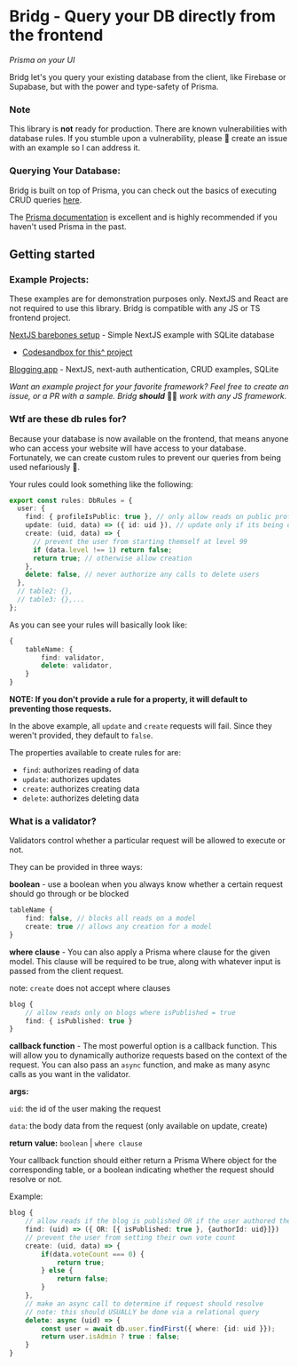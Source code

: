 # Bridg - Query your DB directly from the frontend

_Prisma on your UI_

Bridg let's you query your existing database from the client, like Firebase or Supabase, but with the power and type-safety of Prisma.

### Note

This library is **not** ready for production. There are known vulnerabilities with database rules. If you stumble upon a vulnerability, please 🙏 create an issue with an example so I can address it.

### Querying Your Database:

Bridg is built on top of Prisma, you can check out the basics of executing CRUD queries [here](https://www.prisma.io/docs/concepts/components/prisma-client/crud).

The [Prisma documentation](https://www.prisma.io/docs/getting-started) is excellent and is highly recommended if you haven't used Prisma in the past.

## Getting started

### Example Projects:

These examples are for demonstration purposes only. NextJS and React are not required to use this library. Bridg is compatible with any JS or TS frontend project.

[NextJS barebones setup](./examples/next-basic/) - Simple NextJS example with SQLite database

- [Codesandbox for this^ project](https://codesandbox.io/p/github/JoeRoddy/bridg-examples-nextjs/draft/laughing-alex?f[…]6s78wfs%2522%255D%252C%2522hideCodeEditor%2522%253Afalse%257D)

[Blogging app](./examples/next-nextauth-blogs/) - NextJS, next-auth authentication, CRUD examples, SQLite

_Want an example project for your favorite framework? Feel free to create an issue, or a PR with a sample. Bridg **should**_ 🤷‍♂️ _work with any JS framework._

### Wtf are these db rules for?

Because your database is now available on the frontend, that means anyone who can access your website will have access to your database. Fortunately, we can create custom rules to prevent our queries from being used nefariously 🥷.

Your rules could look something like the following:

```ts
export const rules: DbRules = {
  user: {
    find: { profileIsPublic: true }, // only allow reads on public profiles
    update: (uid, data) => ({ id: uid }), // update only if its being done by the user
    create: (uid, data) => {
      // prevent the user from starting themself at level 99
      if (data.level !== 1) return false;
      return true; // otherwise allow creation
    },
    delete: false, // never authorize any calls to delete users
  },
  // table2: {},
  // table3: {},...
};
```

As you can see your rules will basically look like:

```ts
{
    tableName: {
        find: validator,
        delete: validator,
    }
}
```

**NOTE: If you don't provide a rule for a property, it will default to preventing those requests.**

In the above example, all `update` and `create` requests will fail. Since they weren't provided, they default to `false`.

The properties available to create rules for are:

- `find`: authorizes reading of data
- `update`: authorizes updates
- `create`: authorizes creating data
- `delete`: authorizes deleting data

### What is a validator?

Validators control whether a particular request will be allowed to execute or not.

They can be provided in three ways:

**boolean** - use a boolean when you always know whether a certain request should go through or be blocked

```ts
tableName {
    find: false, // blocks all reads on a model
    create: true // allows any creation for a model
}
```

**where clause** - You can also apply a Prisma where clause for the given model. This clause will be required to be true, along with whatever input is passed from the client request.

note: `create` does not accept where clauses

```ts
blog {
    // allow reads only on blogs where isPublished = true
    find: { isPublished: true }
}
```

**callback function** - The most powerful option is a callback function. This will allow you to dynamically authorize requests based on the context of the request. You can also pass an `async` function, and make as many async calls as you want in the validator.

**args:**

`uid`: the id of the user making the request

`data`: the body data from the request (only available on update, create)

**return value:** `boolean` | `where clause`

Your callback function should either return a Prisma Where object for the corresponding table, or a boolean indicating whether the request should resolve or not.

Example:

```ts
blog {
    // allow reads if the blog is published OR if the user authored the blog
    find: (uid) => ({ OR: [{ isPublished: true }, {authorId: uid}]})
    // prevent the user from setting their own vote count
    create: (uid, data) => {
        if(data.voteCount === 0) {
            return true;
        } else {
            return false;
        }
    },
    // make an async call to determine if request should resolve
    // note: this should USUALLY be done via a relational query
    delete: async (uid) => {
        const user = await db.user.findFirst({ where: {id: uid }});
        return user.isAdmin ? true : false;
    }
}
```
